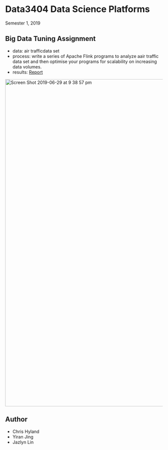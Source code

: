 # Data3404 Data Science Platforms
Semester 1, 2019 

## Big Data Tuning Assignment
- data: air trafficdata set
- process: write a series of Apache Flink programs to analyze aair traffic data set and then optimise your programs for scalability on increasing data volumes. 
- results: [Report](../master/Final-DATA3404-Report.pdf) 
<img width="1047" alt="Screen Shot 2019-06-29 at 9 38 57 pm" src="https://user-images.githubusercontent.com/31234892/60383606-6faf5e00-9ab6-11e9-97f2-c0b363f4dcb7.png">



## Author
- Chris Hyland
- Yiran Jing
- Jazlyn Lin
